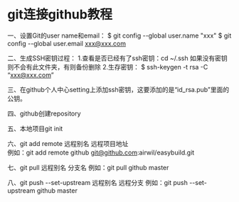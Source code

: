 # git连接github教程

一、设置Git的user name和email：
$ git config --global user.name "xxx"
$ git config --global user.email xxx@xxx.com

二、生成SSH密钥过程：
1.查看是否已经有了ssh密钥：cd ~/.ssh
如果没有密钥则不会有此文件夹，有则备份删除
2.生存密钥：
$ ssh-keygen -t rsa -C “xxx@xxx.com”

三、在github个人中心setting上添加ssh密钥，这要添加的是“id_rsa.pub”里面的公钥。
 
四、github创建repository

五、本地项目git init

六、git add remote 远程别名 远程项目地址   
例如：git add remote github git@github.com:airwil/easybuild.git

七、git pull 远程别名 分支名    例如：git pull github master

八、git push --set-upstream 远程别名 远程分支  例如：git push --set-upstream github master
